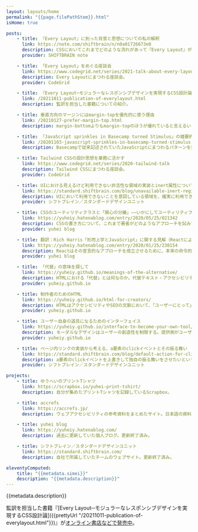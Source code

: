```yaml
---
layout: layouts/home
permalink: "{{page.filePathStem}}.html"
isHome: true

posts:
    - title: 『Every Layout』に到った背景と思想についての私の解釈
      link: https://note.com/shiftbrain/n/n0a01726673e0
      description: CSSにおいてこれまでどのような流れがあって『Every Layout』が提唱されるに到ったのか。私なりの解釈を交えた解説。
      provider: SHIFTBRAIN note

    - title: 「Every Layout」をめぐる座談会
      link: https://www.codegrid.net/series/2021-talk-about-every-layout
      description: Every Layoutにまつわる座談会。
      provider: CodeGrid

    - title: 『Every Layout─モジュラーなレスポンシブデザインを実現するCSS設計論』、素直さという選択 &#35;everylayout-ja
      link: /20211011-publication-of-everylayout.html
      description: 監訳を担当した書籍についての紹介。

    - title: 垂直方向のマージンにはmargin-topを優先的に使う理由
      link: /20210127-prefer-margin-top.html
      description: margin-bottomよりもmargin-topのほうが優れていると言えるいくつかの理由の紹介。

    - title: 「JavaScript sprinkles in Basecamp turned Stimulus」の雑要約
      link: /20201103-javascript-sprinkles-in-basecamp-turned-stimulus.html
      description: Basecampで従来記述されていたJavaScriptにまつわるパターンを抽出し、それに則ったよい設計を促すために、HTMLに直接属性を記述することで振る舞いを登録するStimulusというライブラリを作った話。あるいは、なぜReactのような「モダン」なアプローチを採用しないのか。

    - title: Tailwind CSSの設計思想を業務に活かす
      link: https://www.codegrid.net/series/2020-tailwind-talk
      description: Tailwind CSSにまつわる座談会。
      provider: CodeGrid

    - title: UIにおける見えるけど利用できない非活性な領域の実装とinert属性について
      link: https://standard.shiftbrain.com/blog/unavailable-inert-regions-and-inert-attribute
      description: UIにおいて利用できないことを意図している領域を、確実に利用できないように実装するには、いくつも考慮すべき点がある。inert属性を利用することで、それを簡単に行うことができる。
      provider: シフトブレイン／スタンダードデザインユニット

    - title: CSSのユーティリティクラスと「関心の分離」――いかにしてユーティリティファーストにたどり着いたか（翻訳）
      link: https://yuheiy.hatenablog.com/entry/2020/05/25/021342
      description: CSSの書き方について、これまで著者がどのようなアプローチを試みてきて、どのように考察したか。そして、なぜ最終的にユーティリティファーストにたどり着いたかという詳細な解説。
      provider: yuhei blog

    - title: 翻訳：Rich Harris「形而上学とJavaScript」に関する見解（ReactによるDOMの抽象化の不完全性について）
      link: https://yuheiy.hatenablog.com/entry/2020/01/25/230154
      description: Reactはその宣言的なアプローチを成立させるために、本来の命令的なDOMとの間で膨大な橋渡しを行っている。これは設計として無理があるだけではなく、ユーザーである開発者のメンタルモデルにも歪みを生じさせてしまう。
      provider: yuhei blog

    - title: 「代替」の意味を探して
      link: https://yuheiy.github.io/meanings-of-the-alternative/
      description: HTMLにおける「代替」とは何なのか。代替テキスト・アクセシビリティツリー・文書構造とプレゼンテーションの分離などについて。
      provider: yuheiy.github.io

    - title: 制作者のためのHTML
      link: https://yuheiy.github.io/html-for-creators/
      description: HTMLはアクセシビリティやSEOの文脈において、「ユーザーにとって」重要であるという語られ方をする。しかし視点を変えれば、制作者はHTMLをよいデザインを行うための思考のフレームワークとして利用できる。
      provider: yuheiy.github.io

    - title: ユーザー自身の道具になるためのインターフェイス
      link: https://yuheiy.github.io/interface-to-become-your-own-tool/
      description: モーダルなデザインはユーザーの創造性を制限する。提供側がユーザーの行動を主導する形になり、道具として使いにくいものができてしまう。
      provider: yuheiy.github.io

    - title: ページ内リンクの実装から考える、a要素のclickイベントとその振る舞い
      link: https://standard.shiftbrain.com/blog/default-action-for-click-event-of-a-element
      description: a要素のclickイベントを上書きして独自の振る舞いをさせたいという場合、デフォルトの挙動を漏れなく再現する必要があり、そのためにはブラウザ仕様の詳細な理解が欠かせない。その具体的な実装方法についての解説。
      provider: シフトブレイン／スタンダードデザインユニット

projects:
    - title: ゆうへいのプリントTシャツ
      link: https://scrapbox.io/yuhei-print-tshirt/
      description: 自分が集めたプリントTシャツを記録しているScrapbox。

    - title: accrefs
      link: https://accrefs.jp/
      description: ウェブアクセシビリティの参考資料をまとめたサイト。日本語の資料を中心にリンク数は200を超える。サイトのデザインおよび実装に携わる。有志のメンバーにより制作・運営されている。

    - title: yuhei blog
      link: https://yuheiy.hatenablog.com/
      description: 過去に更新していた個人ブログ。更新終了済み。

    - title: シフトブレイン／スタンダードデザインユニット
      link: https://standard.shiftbrain.com/
      description: 自社で所属していたチームのウェブサイト。更新終了済み。

eleventyComputed:
    title: "{{metadata.simei}}"
    description: "{{metadata.description}}"
---
```


{{metadata.description}}

監訳を担当した書籍『[Every Layout─モジュラーなレスポンシブデザインを実現するCSS設計論]({{prettyUrl "/20211011-publication-of-everylayout.html"}})』が[オンライン書店などで発売中](https://www.hanmoto.com/bd/isbn/9784862465177)。
